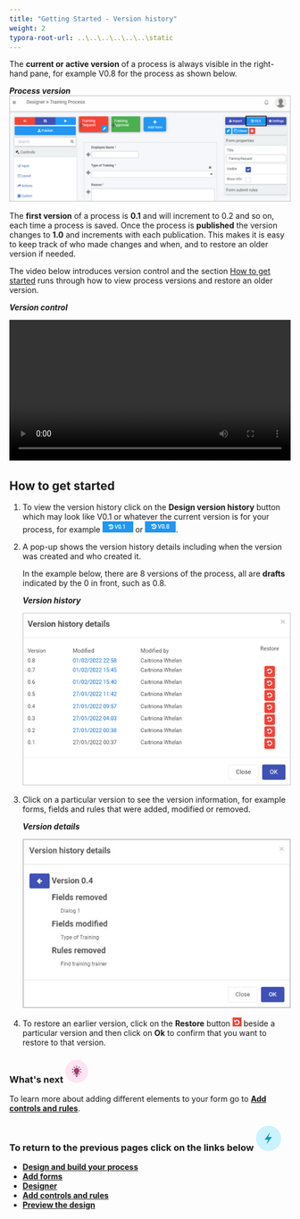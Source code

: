 ```yaml
---
title: "Getting Started - Version history"
weight: 2
typora-root-url: ..\..\..\..\..\..\static
---
```


The **current or active version** of a process is always visible in the right-hand pane, for example V0.8 for the process as shown below.

***Process version***![Process version history](/images/Process_Version.jpg)

The **first version** of a process is **0.1** and will increment to 0.2 and so on, each time a process is saved. Once the process is **published** the version changes to **1.0** and increments with each publication. This makes it is easy to keep track of who made changes and when, and to restore an older version if needed. 

The video below introduces version control and the section [How to get started](#how-to-get-started) runs through how to view process versions and restore an older version.

***Version control***

<video width="100%" style="width:100%" controls>
    <source src="/videos/versioncontrol.mp4">
    Your browser does not support the video tag.
    </source>
</video>



## How to get started ##

1. To view the version history click on the **Design version history** button which may look like V0.1 or whatever the current version is for your process, for example ![View design version history](/images/version1.png) or ![Version 0.8](/images/version8.png).

2. A pop-up shows the version history details including when the version was created and who created it. 

   In the example below, there are 8 versions of the process, all are **drafts** indicated by the 0 in front, such as 0.8.
   
   ***Version history***

   ![Version history details](/images/versions.png)

3. Click on a particular version to see the version information, for example forms, fields and rules that were added,  modified or removed.

   ***Version details***

   ![Version details](/images/Version_History_Details.jpg)

4. To restore an earlier version, click on the **Restore** button ![Restore button](/images/restore.png) beside a particular version and then click on **Ok** to confirm that you want to restore to that version. 

   

### What's next  ![Idea icon](/images/18.png) ###

To learn more about adding different elements to your form go to **[Add controls and rules](/docs/getting-started/create-first-process/design-and-build/add-controls-and-rules/)**.



### **To return to the previous pages click on the links below**  ![Idea icon](/images/10.png) 

- [**Design and build your process**](/docs/getting-started/create-first-process/design-and-build/) 
- [**Add forms**](/docs/getting-started/create-first-process/design-and-build/add-forms/)
- [**Designer**](/docs/getting-started/create-first-process/design-and-build/add-forms/designer/)
- [**Add controls and rules**](/docs/getting-started/create-first-process/design-and-build/add-controls-and-rules/)
- [**Preview the design**](/docs/getting-started/create-first-process/design-and-build/preview-your-process/)
